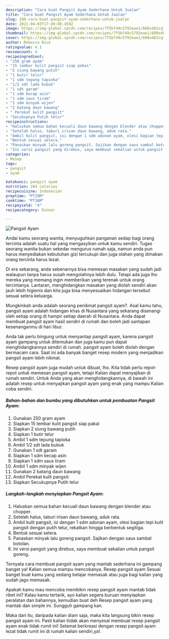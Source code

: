 ```yaml
---
description: "Cara buat Pangsit Ayam Sederhana Untuk Jualan"
title: "Cara buat Pangsit Ayam Sederhana Untuk Jualan"
slug: 180-cara-buat-pangsit-ayam-sederhana-untuk-jualan
date: 2021-04-03T17:49:00.459Z
image: https://img-global.cpcdn.com/recipes/7f5bf49c5792eae1/680x482cq70/pangsit-ayam-foto-resep-utama.jpg
thumbnail: https://img-global.cpcdn.com/recipes/7f5bf49c5792eae1/680x482cq70/pangsit-ayam-foto-resep-utama.jpg
cover: https://img-global.cpcdn.com/recipes/7f5bf49c5792eae1/680x482cq70/pangsit-ayam-foto-resep-utama.jpg
author: Rebecca Rice
ratingvalue: 4.1
reviewcount: 4
recipeingredient:
- "250 gram ayam"
- "15 lembar kulit pangsit siap pakai"
- "2 siung bawang putih"
- "1 butir telur"
- "1 sdm tepung tapioka"
- "1/2 sdt lada bubuk"
- "1 sdt garam"
- "1 sdm kecap asin"
- "1 sdm saus tiram"
- "1 sdm minyak wijen"
- "2 batang daun bawang"
- " Perekat kulit pangsit"
- "Secukupnya Putih telur"
recipeinstructions:
- "Haluskan semua bahan kecuali daun bawang dengan blender atau chopper."
- "Setelah halus, taburi irisan daun bawang, aduk rata."
- "Ambil kulit pangsit, isi dengan 1 sdm adonan ayam, olesi bagian tepi kulit pangsit dengan putih telur, rekatkan hingga berbentuk segitiga."
- "Bentuk sesuai selera."
- "Panaskan minyak lalu goreng pangsit. Sajikan dengan saus sambal botolan."
- "Ini versi pangsit yang direbus, saya membuat sekalian untuk pangsit goreng."
categories:
- Resep
tags:
- pangsit
- ayam

katakunci: pangsit ayam 
nutrition: 284 calories
recipecuisine: Indonesian
preptime: "PT29M"
cooktime: "PT36M"
recipeyield: "4"
recipecategory: Dinner

---
```



![Pangsit Ayam](https://img-global.cpcdn.com/recipes/7f5bf49c5792eae1/680x482cq70/pangsit-ayam-foto-resep-utama.jpg)

Andai kamu seorang wanita, menyuguhkan panganan sedap bagi orang tercinta adalah suatu hal yang mengasyikan untuk kamu sendiri. Tugas seorang  wanita bukan sekedar mengurus rumah saja, namun anda pun harus menyediakan kebutuhan gizi tercukupi dan juga olahan yang dimakan orang tercinta harus lezat.

Di era  sekarang, anda sebenarnya bisa memesan masakan yang sudah jadi walaupun tanpa harus susah mengolahnya lebih dulu. Tetapi ada juga lho mereka yang memang ingin memberikan yang terenak untuk orang tercintanya. Lantaran, menghidangkan masakan yang diolah sendiri akan jauh lebih higienis dan kita juga bisa menyesuaikan hidangan tersebut sesuai selera keluarga. 



Mungkinkah anda adalah seorang penikmat pangsit ayam?. Asal kamu tahu, pangsit ayam adalah hidangan khas di Nusantara yang sekarang disenangi oleh setiap orang di hampir setiap daerah di Nusantara. Anda dapat membuat pangsit ayam hasil sendiri di rumah dan boleh jadi santapan kesenanganmu di hari libur.

Anda tak perlu bingung untuk menyantap pangsit ayam, karena pangsit ayam gampang untuk ditemukan dan juga kamu pun dapat menghidangkannya sendiri di rumah. pangsit ayam boleh diolah dengan bermacam cara. Saat ini ada banyak banget resep modern yang menjadikan pangsit ayam lebih nikmat.

Resep pangsit ayam juga mudah untuk dibuat, lho. Kita tidak perlu repot-repot untuk memesan pangsit ayam, tetapi Kalian dapat menyajikan di rumah sendiri. Untuk Anda yang akan menghidangkannya, di bawah ini adalah resep untuk menyajikan pangsit ayam yang enak yang mampu Kalian coba sendiri.

<!--inarticleads1-->

##### Bahan-bahan dan bumbu yang dibutuhkan untuk pembuatan Pangsit Ayam:

1. Gunakan 250 gram ayam
1. Siapkan 15 lembar kulit pangsit siap pakai
1. Siapkan 2 siung bawang putih
1. Siapkan 1 butir telur
1. Ambil 1 sdm tepung tapioka
1. Ambil 1/2 sdt lada bubuk
1. Gunakan 1 sdt garam
1. Siapkan 1 sdm kecap asin
1. Siapkan 1 sdm saus tiram
1. Ambil 1 sdm minyak wijen
1. Gunakan 2 batang daun bawang
1. Ambil  Perekat kulit pangsit:
1. Siapkan Secukupnya Putih telur




<!--inarticleads2-->

##### Langkah-langkah menyiapkan Pangsit Ayam:

1. Haluskan semua bahan kecuali daun bawang dengan blender atau chopper.
1. Setelah halus, taburi irisan daun bawang, aduk rata.
1. Ambil kulit pangsit, isi dengan 1 sdm adonan ayam, olesi bagian tepi kulit pangsit dengan putih telur, rekatkan hingga berbentuk segitiga.
1. Bentuk sesuai selera.
1. Panaskan minyak lalu goreng pangsit. Sajikan dengan saus sambal botolan.
1. Ini versi pangsit yang direbus, saya membuat sekalian untuk pangsit goreng.




Ternyata cara membuat pangsit ayam yang mantab sederhana ini gampang banget ya! Kalian semua mampu mencobanya. Resep pangsit ayam Sesuai banget buat kamu yang sedang belajar memasak atau juga bagi kalian yang sudah jago memasak.

Apakah kamu mau mencoba membikin resep pangsit ayam mantab tidak ribet ini? Kalau kamu tertarik, ayo kalian segera buruan menyiapkan peralatan dan bahannya, kemudian buat deh Resep pangsit ayam yang mantab dan simple ini. Sungguh gampang kan. 

Maka dari itu, daripada kalian diam saja, maka kita langsung bikin resep pangsit ayam ini. Pasti kalian tiidak akan menyesal membuat resep pangsit ayam enak tidak rumit ini! Selamat berkreasi dengan resep pangsit ayam lezat tidak rumit ini di rumah kalian sendiri,ya!.

